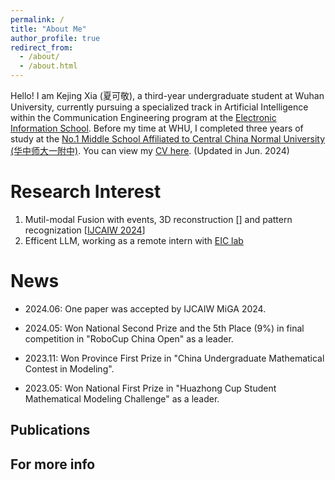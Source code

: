 ```yaml
---
permalink: /
title: "About Me"
author_profile: true
redirect_from: 
  - /about/
  - /about.html
---
```


Hello! I am Kejing Xia (夏可敬), a third-year undergraduate student at Wuhan University, currently pursuing a specialized track in Artificial Intelligence within the Communication Engineering program at the [Electronic Information School](http://eis.whu.edu.cn/). Before my time at WHU, I completed three years of study at the [No.1 Middle School Affiliated to Central China Normal University (华中师大一附中)](https://www.hzsdyfz.com.cn/about.html). You can view my [CV here](../assets/3_CV.pdf). (Updated in Jun. 2024)



Research Interest
======
1. Mutil-modal Fusion with events, 3D reconstruction [[]()] and pattern recognization [[IJCAIW 2024](https://cv-ac.github.io/MiGA2/)]
2. Efficent LLM, working as a remote intern with [EIC lab](https://eiclab.scs.gatech.edu/)

News
======

* 2024.06: One paper was accepted by IJCAIW MiGA 2024.

* 2024.05: Won National Second Prize and the 5th Place (9%) in final competition in "RoboCup China Open" as a leader.

* 2023.11: Won Province First Prize in "China Undergraduate Mathematical Contest in Modeling".

* 2023.05: Won National First Prize in "Huazhong Cup Student Mathematical Modeling Challenge" as a leader.

Publications
------

For more info
------
